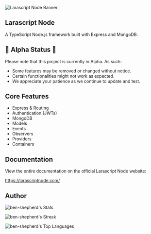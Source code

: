 
![Larascript Node Banner](https://raw.githubusercontent.com/ben-shepherd/larascript-node/master/assets/banner2.png)

## Larascript Node

A TypeScript Node.js framework built with Express and MongoDB.

## 🚧 Alpha Status 🚧

Please note that this project is currently in Alpha. As such:

- Some features may be removed or changed without notice.
- Certain functionalities might not work as expected.
- We appreciate your patience as we continue to update and test.

## Core Features

- Express & Routing 
- Authentication (JWTs)
- MongoDB
- Models
- Events
- Observers
- Providers
- Containers

## Documentation

View the entire documentation on the official Larascript Node website:

https://larascriptnode.com/

## Author

![ben-shepherd's Stats](https://github-readme-stats.vercel.app/api?username=ben-shepherd&theme=dracula&show_icons=true&hide_border=false&count_private=true)

![ben-shepherd's Streak](https://github-readme-streak-stats.herokuapp.com/?user=ben-shepherd&theme=dracula&hide_border=false)

![ben-shepherd's Top Languages](https://github-readme-stats.vercel.app/api/top-langs/?username=ben-shepherd&theme=dracula&show_icons=true&hide_border=false&layout=compact)
